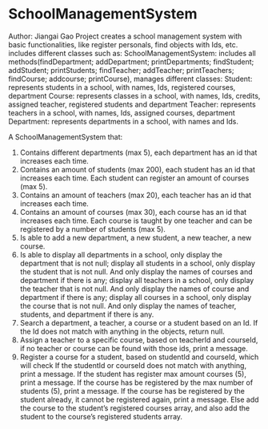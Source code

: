# SchoolManagementSystem
Author: Jiangai Gao
Project creates a school management system with basic functionalities, like register personals, find objects with Ids, etc.
includes different classes such as:
SchoolManagementSystem: includes all methods(findDepartment; addDepartment; printDepartments; findStudent; addStudent; printStudents; findTeacher; addTeacher; printTeachers; findCourse; addcourse; printCourse), manages different classes:
Student: represents students in a school, with names, Ids, registered courses, department
Course: represents classes in a school, with names, Ids, credits, assigned teacher, registered students and department
Teacher: represents teachers in a school, with names, Ids, assigned courses, department
Department: represents departments in a school, with names and Ids.

A SchoolManagementSystem that:
1. Contains different departments (max 5), each department has an id that increases each time.
2. Contains an amount of students (max 200), each student has an id that increases each time. 
   Each student can register an amount of courses (max 5).
3. Contains an amount of teachers (max 20), each teacher has an id that increases each time.
4. Contains an amount of courses (max 30), each course has an id that increases each time.
   Each course is taught by one teacher and can be registered by a number of students (max 5).
6. Is able to add a new department, a new student, a new teacher, a new course.
7. Is able to display all departments in a school, only display the department that is not null;
   display all students in a school, only display the student that is not null. And only display
   the names of courses and department if there is any;
   display all teachers in a school, only display the teacher that is not null. And only display
   the names of course and department if there is any;
   display all courses in a school, only display the course that is not null. And only display
   the names of teacher, students, and department if there is any.
8. Search a department, a teacher, a course or a student based on an Id. If the Id does not match with anything in the objects, return null.
9. Assign a teacher to a specific course, based on teacherId and courseId, if no teacher or course can be found with those ids, print a message.
10. Register a course for a student, based on studentId and courseId, which will check
    If the studentId or courseId does not match with anything, print a message.
    If the student has register max amount courses (5), print a message.
    If the course has be registered by the max number of students (5), print a message.
    If the course has be registered by the student already, it cannot be registered again, print a message.
    Else add the course to the student’s registered courses array, and also add the student to the course’s registered students array.
